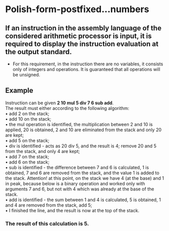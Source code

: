 # Polish-form-postfixed...numbers
## If an instruction in the assembly language of the considered arithmetic processor is input, it is required to display the instruction evaluation at the output standard.  
- For this requirement, in the instruction there are no variables, it consists only of integers and operations. It is guaranteed that all operations will be unsigned.
## Example
Instruction can be given **2 10 mul 5 div 7 6 sub add**.   
The result must either according to the following algorithm:  
• add 2 on the stack;  
• add 10 on the stack;  
• the mul operation is identified, the multiplication between 2 and 10 is applied, 20 is obtained, 2 and 10 are eliminated
from the stack and only 20 are kept;  
• add 5 on the stack;  
• div is identified - acts as 20 div 5, and the result is 4; remove 20 and 5 from the stack,
and only 4 are kept;  
• add 7 on the stack;  
• add 6 on the stack;  
• sub is identified - the difference between 7 and 6 is calculated, 1 is obtained, 7 and 6 are removed from the stack,
and the value 1 is added to the stack. Attention! at this point, on the stack we have 4 (at the base) and 1 in
peak, because below is a binary operation and worked only with arguments 7 and 6, but not with 4
which was already at the base of the stack.  
• add is identified - the sum between 1 and 4 is calculated, 5 is obtained, 1 and 4 are removed from the stack,
add 5;  
• I finished the line, and the result is now at the top of the stack.   
### The result of this calculation is 5.
